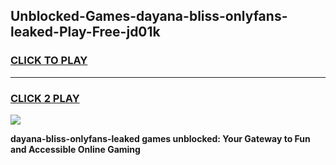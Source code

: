 
## Unblocked-Games-dayana-bliss-onlyfans-leaked-Play-Free-jd01k
<h3>
<a href="https://premium76.site?title=dayana-bliss-onlyfans-leaked&ref=15A">CLICK TO PLAY</a></h3>
<hr>

<h3>
<a href="https://premium76.site?title=dayana-bliss-onlyfans-leaked&ref=15A">CLICK 2 PLAY</a>
  
</h3>

<a href="https://premium76.site?title=dayana-bliss-onlyfans-leaked&ref=15A"><img src="https://clearcache.store/games.png"></a>


**dayana-bliss-onlyfans-leaked games unblocked: Your Gateway to Fun and Accessible Online Gaming**

